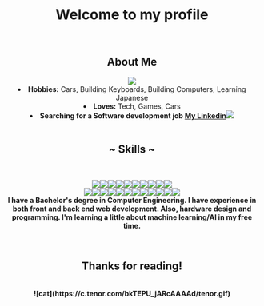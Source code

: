 <body>
<center>
    <div>
        <h1>Welcome to my profile</h1>
        <br>
    </div>
    <div>
        <h2 align="center">About Me</h2>
        <div align="center">
            <img src="https://media1.tenor.com/m/YBa0gyJxaA0AAAAd/180sx-car.gif">
            <li>
			<b>Hobbies:</b> Cars, Building Keyboards, Building Computers, Learning Japanese			
            </li>
            <li>
            <b>Loves:</b> Tech, Games, Cars
            </li>
            <li>
            <b>Searching for a Software development job <a href="https://www.linkedin.com/in/christopher-luevano-b86256335/">My Linkedin<img src="https://img.shields.io/badge/linkedin-%230077B5.svg?style=for-the-badge&logo=linkedin&logoColor=white"></a>
            </li>
        </div>
    </div>
    <br>
    <div>
        <h2 align="center"> ~ Skills ~</h2>
        <p></p>
        <div align="center">
        </div>
    </div>
    <div>
        <br>
        <p align="center"> <img src="https://img.shields.io/badge/c-%2300599C.svg?style=for-the-badge&logo=c&logoColor=white"><img src="https://img.shields.io/badge/c++-%2300599C.svg?style=for-the-badge&logo=c%2B%2B&logoColor=white"><img src="https://img.shields.io/badge/c%23-%23239120.svg?style=for-the-badge&logo=csharp&logoColor=white"><img src="https://img.shields.io/badge/java-%23ED8B00.svg?style=for-the-badge&logo=openjdk&logoColor=white"><img src="https://img.shields.io/badge/python-3670A0?style=for-the-badge&logo=python&logoColor=ffdd54"><img src="https://img.shields.io/badge/php-%23777BB4.svg?style=for-the-badge&logo=php&logoColor=white"><img src="https://img.shields.io/badge/javascript-%23323330.svg?style=for-the-badge&logo=javascript&logoColor=%23F7DF1E"><img src="https://img.shields.io/badge/html5-%23E34F26.svg?style=for-the-badge&logo=html5&logoColor=white"><img src="https://img.shields.io/badge/css3-%231572B6.svg?style=for-the-badge&logo=css3&logoColor=white"><img src="https://img.shields.io/badge/lua-%232C2D72.svg?style=for-the-badge&logo=lua&logoColor=white">
		<br><img src="https://img.shields.io/badge/typescript-%23007ACC.svg?style=for-the-badge&logo=typescript&logoColor=white"><img src="https://img.shields.io/badge/react-%2320232a.svg?style=for-the-badge&logo=react&logoColor=%2361DAFB"><img src="https://img.shields.io/badge/TensorFlow-%23FF6F00.svg?style=for-the-badge&logo=TensorFlow&logoColor=white"><img src="https://img.shields.io/badge/Linux-FCC624?style=for-the-badge&logo=linux&logoColor=black"><img src="https://img.shields.io/badge/Windows-0078D6?style=for-the-badge&logo=windows&logoColor=white"><img src="https://img.shields.io/badge/git-%23F05033.svg?style=for-the-badge&logo=git&logoColor=white"><img src="https://img.shields.io/badge/gitlab-%23181717.svg?style=for-the-badge&logo=gitlab&logoColor=white"><img src="https://img.shields.io/badge/pytest-%23ffffff.svg?style=for-the-badge&logo=pytest&logoColor=2f9fe3"><img src="https://img.shields.io/badge/mysql-4479A1.svg?style=for-the-badge&logo=mysql&logoColor=white"><img src="https://img.shields.io/badge/Microsoft%20SQL%20Server-CC2927?style=for-the-badge&logo=microsoft%20sql%20server&logoColor=white"><img src="https://img.shields.io/badge/sqlite-%2307405e.svg?style=for-the-badge&logo=sqlite&logoColor=white"><img src="https://img.shields.io/badge/postgres-%23316192.svg?style=for-the-badge&logo=postgresql&logoColor=white">
		<br>
        I have a Bachelor's degree in Computer Engineering. I have experience in both front and back end web development. Also, hardware design and programming. I'm learning a little about machine learning/AI in my free time.
        </p>
    </div>
    <br>
    <div>
        <h2 align="center">Thanks for reading!</h2>
        <br />
        <div align="center">
        ![cat](https://c.tenor.com/bkTEPU_jARcAAAAd/tenor.gif)
    </div>
        
</center>
</body>
